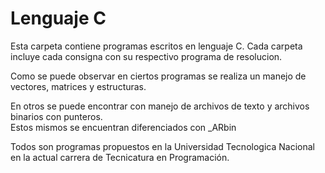 # Lenguaje C

Esta carpeta contiene programas escritos en lenguaje C.
Cada carpeta incluye cada consigna con su respectivo programa de resolucion.

Como se puede observar en ciertos programas se realiza un manejo de vectores, matrices y estructuras.

En otros se puede encontrar con manejo de archivos de texto y archivos binarios con punteros.  
Estos mismos se encuentran diferenciados con _ARbin

Todos son programas propuestos en la Universidad Tecnologica Nacional en la actual carrera de Tecnicatura en Programación.
